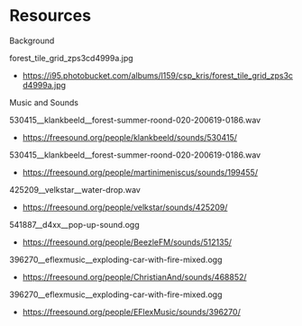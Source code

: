 # Resources 

Background  

forest_tile_grid_zps3cd4999a.jpg  
- https://i95.photobucket.com/albums/l159/csp_kris/forest_tile_grid_zps3cd4999a.jpg


Music and Sounds  

530415__klankbeeld__forest-summer-roond-020-200619-0186.wav  
- https://freesound.org/people/klankbeeld/sounds/530415/  

530415__klankbeeld__forest-summer-roond-020-200619-0186.wav  
- https://freesound.org/people/martinimeniscus/sounds/199455/  

425209__velkstar__water-drop.wav  
- https://freesound.org/people/velkstar/sounds/425209/  

541887__d4xx__pop-up-sound.ogg  
- https://freesound.org/people/BeezleFM/sounds/512135/  

396270__eflexmusic__exploding-car-with-fire-mixed.ogg  
- https://freesound.org/people/ChristianAnd/sounds/468852/  

396270__eflexmusic__exploding-car-with-fire-mixed.ogg  
- https://freesound.org/people/EFlexMusic/sounds/396270/  